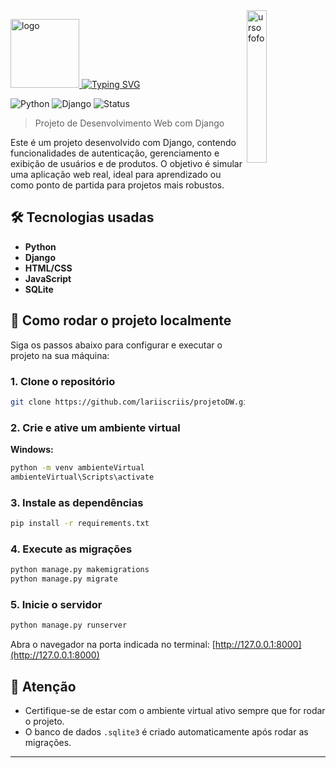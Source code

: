 
<img align="right" src="https://github.com/user-attachments/assets/3ea373c4-15b0-47ae-becc-e0ea208d5d71" alt="urso fofo" width="25%" />

<p align="left">
  <a href="https://git.io/typing-svg">
    <img src="https://github.com/user-attachments/assets/cf8a4a2a-7df6-483b-ba89-95510b0b3ad0" alt="logo" height="110" />
    <img src="https://readme-typing-svg.demolab.com?font=Cherry+Bomb+One&size=50&duration=100&pause=500000000000000000000&color=FF9394&width=435&height=80&lines=HoneyHug" alt="Typing SVG" />
  </a>
</p>

![Python](https://img.shields.io/badge/python-3.11+-blue.svg)
![Django](https://img.shields.io/badge/django-4.x-green.svg)
![Status](https://img.shields.io/badge/status-em%20desenvolvimento-yellow)

> Projeto de Desenvolvimento Web com Django

Este é um projeto desenvolvido com Django, contendo funcionalidades de autenticação, gerenciamento e exibição de usuários e de produtos. O objetivo é simular uma aplicação web real, ideal para aprendizado ou como ponto de partida para projetos mais robustos.


## 🛠️ Tecnologias usadas

- **Python**
- **Django**
- **HTML/CSS**
- **JavaScript**
- **SQLite**




## 🚀 Como rodar o projeto localmente

Siga os passos abaixo para configurar e executar o projeto na sua máquina:

### 1. Clone o repositório

```bash
git clone https://github.com/lariiscriis/projetoDW.git
````

### 2. Crie e ative um ambiente virtual

**Windows:**

```bash
python -m venv ambienteVirtual
ambienteVirtual\Scripts\activate
```


### 3. Instale as dependências

```bash
pip install -r requirements.txt
```

### 4. Execute as migrações

```bash
python manage.py makemigrations
python manage.py migrate
```

### 5. Inicie o servidor

```bash
python manage.py runserver
```

Abra o navegador na porta indicada no terminal: [http://127.0.0.1:8000](http://127.0.0.1:8000)



## 📌 Atenção

* Certifique-se de estar com o ambiente virtual ativo sempre que for rodar o projeto.
* O banco de dados `.sqlite3` é criado automaticamente após rodar as migrações.

---
